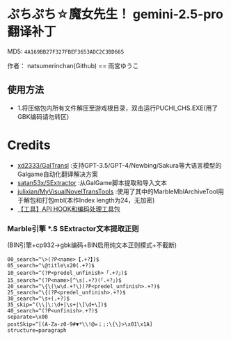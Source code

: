# ぷちぷち☆魔女先生！ gemini-2.5-pro 翻译补丁

MD5: `4A169BB27F327FBEF3653ADC2C3BD665`

作者： natsumerinchan(Github) == 雨宮ゆうこ

## 使用方法
- 1.将压缩包内所有文件解压至游戏根目录，双击运行PUCHI_CHS.EXE(用了GBK编码请勿转区)

# Credits

- [xd2333/GalTransl](https://github.com/xd2333/GalTransl.git) :支持GPT-3.5/GPT-4/Newbing/Sakura等大语言模型的Galgame自动化翻译解决方案
- [satan53x/SExtractor](https://github.com/satan53x/SExtractor.git) :从GalGame脚本提取和导入文本
- [julixian/MyVisualNovelTransTools](https://github.com/julixian/MyVisualNovelTransTools) :使用了其中的MarbleMblArchiveTool用于解包和打包mbl(本作Index length为24，无加密)
- [【工具】API HOOK和编码处理工具包](https://www.ai2.moe/topic/29225-【工具】api-hook和编码处理工具包)

### Marble引擎 *.S SExtractor文本提取正则
(BIN引擎+cp932->gbk编码+BIN启用纯文本正则模式+不截断)
```
00_search=^\>(?P<name>【.+?】)$
05_search=^\@title\x20(.+?)$
10_search=^(?P<predel_unfinish>「.+?」)$
15_search=^(?P<name>[^\s].+?)(「.+?」)$
20_search=^\{\(\w\d.+?\)(?P<predel_unfinish>.+?)$
25_search=^\{(?P<predel_unfinish>.+?)$
30_search=^\s+(.+?)$
35_skip=^(\\|\:\d+|\s+|\[\d+\])$
40_search=^(?P<unfinish>.+?)$
separate=\x00
postSkip=^[(A-Za-z0-9#▼*\\!@=；;:\{\}>\x01\x1A]
structure=paragraph
```
